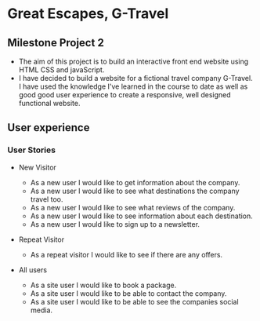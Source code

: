 # Great Escapes, G-Travel

## Milestone Project 2

- The aim of this project is to build an interactive front end website using HTML CSS and javaScript. 
- I have decided to build a website for a fictional travel company G-Travel. I have used the knowledge I've learned in the course to date as well as good good user experience to create a responsive, well designed functional website.

## User experience

### User Stories

 - New Visitor
   - As a new user I would like to get information about the company.
   - As a new user I would like to see what destinations the company travel too.
   - As a new user I would like to see what reviews of the company.
   - As a new user I would like to see information about each destination.
   - As a new user I would like to sign up to a newsletter.

 - Repeat  Visitor
   - As a repeat visitor I would like to see if there are any offers.
 
 - All users
   - As a site user I would like to book a package.
   - As a site user I would like to be able to contact the company.
   - As a site user I would like to be able to see the companies social media.


